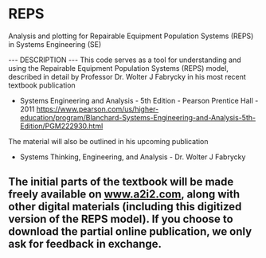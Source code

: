 # REPS
Analysis and plotting for Repairable Equipment Population Systems (REPS) in Systems Engineering (SE)

--- DESCRIPTION ---
This code serves as a tool for understanding and using the Repairable Equipment Population Systems (REPS) model,
  described in detail by Professor Dr. Wolter J Fabrycky in his most recent textbook publication
  
- Systems Engineering and Analysis - 5th Edition - Pearson Prentice Hall - 2011
https://www.pearson.com/us/higher-education/program/Blanchard-Systems-Engineering-and-Analysis-5th-Edition/PGM222930.html
  
The material will also be outlined in his upcoming publication

- Systems Thinking, Engineering, and Analysis - Dr. Wolter J Fabrycky
  
The initial parts of the textbook will be made freely available on www.a2i2.com, along with other digital materials
  (including this digitized version of the REPS model).  If you choose to download the partial online publication,
  we only ask for feedback in exchange.
-------------------
  

